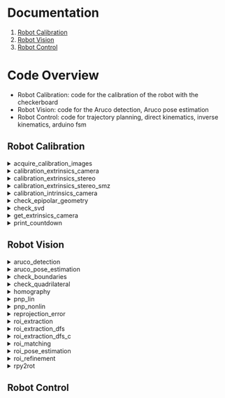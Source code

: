 # Documentation
1. [Robot Calibration](#robot-calibration)
2. [Robot Vision](#robot-vision)
3. [Robot Control](#usage)

# Code Overview
+ Robot Calibration: code for the calibration of the robot with the checkerboard
+ Robot Vision: code for the Aruco detection, Aruco pose estimation
+ Robot Control: code for trajectory planning, direct kinematics, inverse kinematics, arduino fsm

<a name="robot-calibration"></a>
## Robot Calibration
<!-- acquire_calibration_images matlab function -->
<details>
    <summary>
        acquire_calibration_images
    </summary>

    images = acquire_calibration_images(n_images, cameras, dirs_images)

Input params:
+ **n_images**: number of the images to be acquired from each camera
+ **cameras**: cell array of camera objects (cf. webcam(...))
+ **dirs_images**: cell array with the directory paths where to save the images

Output params:
+ **images**: cell array of acquired images. images{i,j} is the i-th image acquired from the j-th camera
</details>

<!-- calibration_extrinsics_camera matlab function -->
<details>
    <summary>
        calibration_extrinsics_camera
    </summary>

    [R_cam, t_cam] = calibration_extrinsics_camera(cam, K, step_size, grid_arrangement, cm2px_scale, dir)

Input params:
+ **cam**:                webcam object (cf. webcam(...))
+ **K**:                  intrinsics matrix of the camera (literature convention)
+ **step_size**:          side of the squares of the checkerboard (cm)
+ **grid_arrangement**:   [x-steps y-steps] steps of the checkerboard along x,y axes
+ **cm2px_scale**:        dimension in cm of 1 pixel of the rectified image
+ **dir**:                directory where to write/read the calibration files

Output params:
+ **R_cam**: rotation matrix of the camera extrinsics in the world frame (literature convention)
+ **t_cam**: translation vector of the camera extrinsics in the world frame (literature convention)
</details>

<!-- calibration_extrinsics_stereo matlab function -->
<details>
    <summary>
        calibration_extrinsics_stereo
    </summary>

    [delta_R, delta_t, E, F] = calibration_extrinsics_stereo(K1, R1, t1, K2, R2, t2, dir)

Input params:
+ **K1**:         intrinsics matrix of the first camera (literature convention)
+ **R1**:         rotation matrix of the extrinsics of the first camera in the world frame (literature convention)
+ **t1**:         translation vector of the extrinsics of the first camera in the world frame (literature convention)
+ **K2**:         intrinsics matrix of the second camera (literature convention)
+ **R2**:         rotation matrix of the extrinsics of the second camera in the world frame (literature convention)
+ **t2**:         translation vector of the extrinsics of the second camera in the world frame (literature convention)
+ **dir**:        name of the directory where to save the results

Output params:
+ **delta_R**:    rotation matrix of the extrinsics of the stereo pair with the first camera as reference (literature convention)
+ **delta_t**:    translation vector of the extrinsics of the stereo pair with the first camera as reference (literature convention)
+ **E**:          essential matrix of the stereo pair (literature convention)
+ **F**:          fundamental matrix of the stereo pair (literature convention)
</details>

<!-- calibration_extrinsics_stereo_smz matlab function -->
<details>
    <summary>
        calibration_extrinsics_stereo_smz
    </summary>

    [delta_R, delta_t, E, F] = calibration_extrinsics_stereo_smz(P1, K1, P2, K2, dir)

Input params:
+ **P1**:         cell array of projection matrices returned by SMZ calibration of the first camera (literature convention)
+ **K1**:         intrinsics matrix of the first camera (literature convention)
+ **P2**:         cell array of projection matrices returned by SMZ calibration of the second camera (literature convention)
+ **K2**:         intrinsics matrix of the second camera (literature convention)
+ **dir**:        name of the directory where to save the results

Output params:
+ **delta_R**:    rotation matrix of the extrinsics of the stereo pair with the first camera as reference (literature convention)
+ **delta_t**:    translation vector of the extrinsics of the stereo pair with the first camera as reference (literature convention)
+ **E**:          essential matrix of the stereo pair (literature convention)
+ **F**:          fundamental matrix of the stereo pair (literature convention)
</details>

<!-- calibration_intrinsics_camera matlab function -->
<details>
    <summary>
        calibration_intrinsics_camera
    </summary>

    [P, K, intrinsics] = calibration_intrinsics_camera(n_intrinsics, n_radial_dist, step_size, grid_arrangement, cm2px_scale, dir_images)

Input params:
+ **n_intrinsics**:       number of intrisics to be calibrated (4, 5)
    + 4: fx, fy, u0, v0
    + 5: fx, fy, u0, v0, skew
+ **n_radial_dist**:      number of the distortion coefficient to be calibrated (1, 2)
+ **step_size**:          side of the squares of the checkerboard (cm)
+ **grid_arrangement**:   [x-steps y-steps] steps of the checkerboard along x,y axes
+ **cm2px_scale**:        dimension in cm of 1 pixel of the rectified images   
+ **dir_images**:         path of the directory containing the checkerboard images  

Output params:
+ **P:                  cell array of projection matrices associated to the checkerboard images (literature convention)
+ **K:                  calibrated intrisics matrix (literature convention)
+ **intrinsics:         table with intrinsics and radial distortion parameters 
</details>

<!-- check_epipolar matlab function -->
<details>
    <summary>
        check_epipolar_geometry
    </summary>

    test = check_epipolar_geometry(cam1, cam2, F)

Input params:
+ **cam1**: camera object of the first camera (cf. webcam(...))
+ **cam2**: camera object of the second camera (cf. webcam(...))
+ **F**: fundamental matrix of the stereo pair (cam1 assumed as reference)

Output params:
+ **test**: value of p2'*F*p1 value where p1, p2 are the points acquired from the first and second camera respectively in homogeneous coordinates
</details>

<!-- check_svd matlab function -->
<details>
    <summary>
        check_svd
    </summary>

    sigma_svd = check_svd(X)

Input params:
+ **X**: cell array of candidated linearly dependent arrays

Output params:
+ **sigma_svd**: singolar values of the concatenated arrays
</details>

<!-- get_extrinsics_camera matlab function -->
<details>
    <summary>
        get_extrinsics_camera
    </summary>

    [R, t, G] = get_extrinsics_camera(P, K) 

Input params:
+ **P**: projective matrices (literature convention)
+ **K**: intrinsics matrices (literature convention)

Output params:
+ **R**: rotation matrices (literature convention)
+ **t**: translation vectors (literature convention)
+ **G**: roto-translation matrices (literature convention)
</details>

<!-- print_countdown matlab function -->
<details>
    <summary>
        print_countdown
    </summary>

    print_countdown(length)

Input params:
+ **length**: duration of the countdown [s]
</details>

<a name="robot-vision"></a>
## Robot Vision
<!-- aruco_detection matlab function -->
<details>
    <summary>
        aruco_detection
    </summary>

    [rois_matched, i_arucos] = aruco_detection(img, aruco_markers, varargin)

Input params:
+ **img**: input image
+ **ruco_markers**: input marker dictionary
+ **varargin**: collection of optional parameters check official Matlab documentation

Output params:
+ **rois_matched**: matched rois among the rois
+ **i_arucos**: indices of the matched marker for every rois matched
</details>

<!-- aruco_pose_estimation matlab function -->
<details>
    <summary>
        aruco_pose_estimation
    </summary>

    [rois, i_arucos, rois_R, rois_t] = aruco_pose_estimation(img, aruco_markers, aruco_real_sides, K, R_cam, t_cam, varargin)

Input params:
+ **img**:                input image
+ **aruco_markers**:      input marker dictionary
+ **aruco_real_sides**:   lengths of the markers in the dictionary [cm]
+ **K**:                  intrisics matrix of the camera (Matlab convention)
+ **R_cam**:              rotation matrix of the camera extrinsics in the world frame (Matlab convention)
+ **t_cam**:              translation vector of the camera extrinsics in the world frame (Matlab convention)
+ **varargin**: collection of optional parameters check official Matlab documentation

Output params:
+ **rois**:               rois matched with the markers
+ **i_arucos**:           indices of the matched marker for every rois matched
+ **rois_R**:             rotation matrices of the roto-translations that map points from the roi frames into the world frame (Matlab convention)
+ **rois_t**:             translation vectors of the roto-translations that map points from the roi frames into the world frame (Matlab convention)
</details>

<!-- check_boundaries matlab function -->
<details>
    <summary>
        check_boundaries
    </summary>

    check_ans = check_boundaries(i, j, img_size)

Input params:
+ **i**:          i point coordinate (row)
+ **j**:          j point coordinate (column)
+ **img_size**:   1x2 (rows img limit, columns img limit)

Output params:
+ **check_ans**:  1 if the point is inside the image size 0 otherwise
</details>

<!-- check_quadrilateral matlab function -->
<details>
    <summary>
        check_quadrilateral
    </summary>

    is_valid_quad = check_quadrilateral(points, varargin)

Input params:
+ **points**:   Array Nx2, example [ [x1,y1]; [x2,y2]; ...; [xN,yN] ]
+ **varargin**: collection of optional parameters check official Matlab documentation

Output params:
+ **is_valid_quad**: return 1 if this is a valid quadrilateral 0 otherwise
</details>

<!-- homography matlab function -->
<details>
    <summary>
        homography
    </summary>

    Y = homography(X, H)

Input params:
+ **X**:      Input set points (inhomogeneous coordinates)
+ **H**:      Linear transformation between homogeneous coordinates (Matlab convention: hom(Y) = hom(X)*H)

Output params:
+ **Y**:      Transformed output points (Matlab convention)
</details>

<!-- pnp_lin matlab function -->
<details>
    <summary>
        pnp_lin
    </summary>

    [R, t, reproj_err] = pnp_lin(X_image, X_world, K)

Input params:
+ **X_image**:    Nx2 array, 2D image points
+ **X_world**:    Nx3 array, 3D world points

Output params:
+ **R**:          rotation matrix 3x3 (Matlab convention)
+ **t**:          translate vector 1x3 (Matlab convention)
+ **reproj_err**: reprojection error (RMS value)
</details>

<!-- pnp_nonlin matlab function -->
<details>
    <summary>
        pnp_nonlin
    </summary>

    [R, t] = pnp_nonlin(R0, t0, X_image, X_world, K) refines the input camera pose R0, t0 from a set of 2D-3D correspondences defined by X_image, X_world respectively. The algorithm minimizes the reprojection errors.

    [R, t, reproj_err] = pnp_nonlin(R0, t0, X_image, X_world, K) return also the RMS value of the reprojection errors of the 3D-2D correspondences.

Input params:
+ **R0**:         Initial rotation matrix for the non-linear iterative method, typically calculate through the pnp_lin function
+ **t0**:         Initial translate vector for the non-linear iterative method, typically calculate through the pnp_lin function
+ **X_image**:    Nx2 array, 2D image points
+ **X_world**:    Nx3 array, 3D world points
+ **K**:          Intrisics matrix of the input camera

Output params:
+ **R**:          rotation matrix 3x3 (Matlab convetion)
+ **t**:          translate vector 1x3 (Matlab convetion)
+ **reproj_err**: reprojection error (RMS value)
</details>

<!-- reprojection_error matlab function -->
<details>
    <summary>
        reprojection_error
    </summary>

    [err, J_ext] = reprojection_error(m, M, K, R, t)

Input params:
+ **m**:      2D point (image point)
+ **M**:      3D point (world point)
+ **K**:      Intrisics matrix of the input camera
+ **R**:      Rotation matrix 3x3 (Matlab convention)
+ **t**:      Translation vector 1x3 (Matlab convention)

Output params:
+ **err**:    component-wise reprojection error between m and M*[R; t]*K
+ **J_ext**:  Jacobian of err wrt the external parameters
</details>

<!-- roi_extraction matlab function -->
<details>
    <summary>
        roi_extraction
    </summary>

    rois_raw = roi_extraction(img, img_gray, varargin)

Input params:
+ **img**:      input image
+ **img_gray**: input image grayscale
+ **varargin**: collection of optional parameters check official Matlab

Output params:
+ **rois_raw**: extracted rois without any refinement
</details>

<!-- roi_extraction_dfs matlab function -->
<details>
    <summary>
        roi_extraction_dfs
    </summary>

    components = roi_extraction_dfs(img_canny)

Input params:
+ **img_canny**: input image filtered by Canny edge detector

Output params:
+ **components**: cell array of the connected components (points and tails)
</details>

<!-- roi_extraction_dfs_c matlab function -->
<details>
    <summary>
        roi_extraction_dfs_c
    </summary>

TODO
</details>

<!-- roi_matching matlab function -->
<details>
    <summary>
        roi_matching
    </summary>

    [rois_matched, i_rois_matched, i_arucos] = roi_matching(img, img_gray, rois, aruco_markers, varargin)

Input params:
+ **img**: input image
+ **img_gray**: input image grayscale
+ **rois**: region of interest candidated for matching with markers
+ **aruco_markers**: input marker dictionary
+ **varargin**: collection of optional parameters check official Matlab

Output params:
+ **rois_matched**: matched rois among the rois
+ **i_rois_matched**: indices of the rois_matched in the rois cell array
+ **i_arucos**: indices of the matched marker for every rois matched 
</details>

<!-- roi_pose_estimation matlab function -->
<details>
    <summary>
        roi_pose_estimation
    </summary>

    [R, t] = roi_pose_estimation(img, rois, i_arucos, aruco_real_sides, K, R_cam, t_cam, varargin)

Input params:
+ **img**: input image
+ **rois**: regions of interest matched with the markers
+ **i_arucos**: indices of the matched marker for every rois matched 
+ **aruco_real_sides**: lengths of the markers in the dictionary [cm]
+ **K**: intrisics matrix of the camera (Matlab convention)
+ **R_cam**: rotation matrix of the camera extrinsics in the world frame (Matlab convention)
+ **t_cam**: translation vector of the camera extrinsics in the world frame (Matlab convention)
+ **varargin**: collection of optional parameters check official Matlab

Output params:
+ **R**: rotation matrices of the roto-translations that map points from the roi frames into the world frame (Matlab convention)
+ **t**: translation vectors of the roto-translations that map points from the roi frames into the world frame (Matlab convention)
</details>

<!-- roi_refinement matlab function -->
<details>
    <summary>
        roi_refinement
    </summary>

    [rois_refined, i_rois_refined] = roi_refinement(img, rois_raw, varargin)

Input params:
+ **img**: input image
+ **rois_raw**: extracted region of interests
+ **varargin**: collection of optional parameters check official Matlab

Output params:
+ **rois_refined**: valid rois among the rois_raw
+ **i_rois_refined**: indices of the rois_refined in the rois_raw cell array
</details>

<!-- roi_refinement matlab function -->
<details>
    <summary>
        rpy2rot
    </summary>

    [R, J_roll, J_pitch, J_yaw] = rpy2rot(a)

Input params:
+ **a**: a(1) = roll  (x-axis), a(2) = pitch (y-axis), a(3) = yaw (z-axis)

Output params:
+ **R**: R = Rx(roll)*Ry(pitch)*Rz(yaw)
+ **J_roll**: Jacobian of R wrt roll
+ **J_pitch**: Jacobian of R wrt pitch
+ **J_yaw**: Jacobian of R wrt yaw
</details>

<a name="robot-control"></a>
## Robot Control